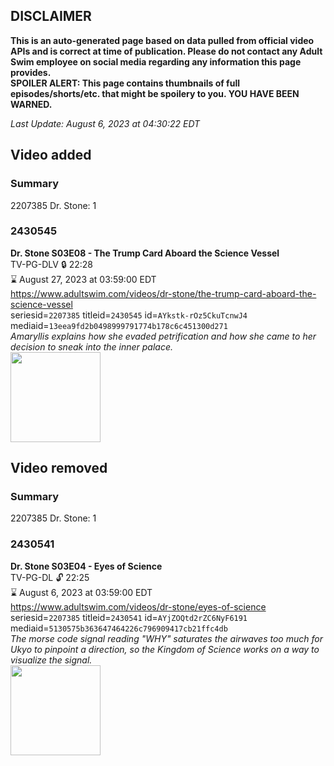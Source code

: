 ## DISCLAIMER
**This is an auto-generated page based on data pulled from official video APIs and is correct at time of publication. Please do not contact any Adult Swim employee on social media regarding any information this page provides.**  
**SPOILER ALERT: This page contains thumbnails of full episodes/shorts/etc. that might be spoilery to you. YOU HAVE BEEN WARNED.**  

_Last Update: August 6, 2023 at 04:30:22 EDT_
## Video added
### Summary
2207385 Dr. Stone: 1  
### 2430545
**Dr. Stone S03E08 - The Trump Card Aboard the Science Vessel**  
TV-PG-DLV 🔒 22:28  
⌛ August 27, 2023 at 03:59:00 EDT  
https://www.adultswim.com/videos/dr-stone/the-trump-card-aboard-the-science-vessel  
seriesid=`2207385` titleid=`2430545` id=`AYkstk-rOz5CkuTcnwJ4` mediaid=`13eea9fd2b0498999791774b178c6c451300d271`  
_Amaryllis explains how she evaded petrification and how she came to her decision to sneak into the inner palace._  
<a href="https://media.cdn.adultswim.com/uploads/20230706/thumbnails/2_2376153853-ASGenericThumb.png"><img src="https://media.cdn.adultswim.com/uploads/20230706/thumbnails/2_2376153853-ASGenericThumb.png" height="144px" /></a>
## Video removed
### Summary
2207385 Dr. Stone: 1  
### 2430541
**Dr. Stone S03E04 - Eyes of Science**  
TV-PG-DL 🔓 22:25  
⌛ August 6, 2023 at 03:59:00 EDT  
https://www.adultswim.com/videos/dr-stone/eyes-of-science  
seriesid=`2207385` titleid=`2430541` id=`AYjZOQtd2rZC6NyF6191` mediaid=`5130575b363647464226c796909417cb21ffc4db`  
_The morse code signal reading "WHY" saturates the airwaves too much for Ukyo to pinpoint a direction, so the Kingdom of Science works on a way to visualize the signal._  
<a href="https://media.cdn.adultswim.com/uploads/20230705/thumbnails/2_23751029265-DrStoneEyesofScience.png"><img src="https://media.cdn.adultswim.com/uploads/20230705/thumbnails/2_23751029265-DrStoneEyesofScience.png" height="144px" /></a>
